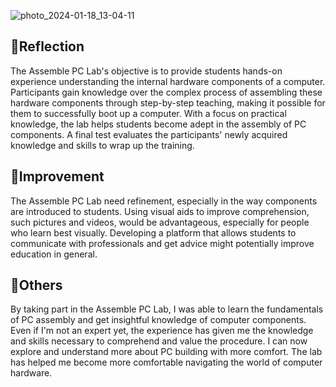 
![photo_2024-01-18_13-04-11](https://github.com/IzzatyBalqis/E-portfolio/assets/148413004/2cc5f818-3625-4fc4-8217-d3006e7fb1d5)


## 📃Reflection ##
The Assemble PC Lab's objective is to provide students hands-on experience understanding the internal hardware components of a computer. Participants gain knowledge over the complex process of assembling these hardware components through step-by-step teaching, making it possible for them to successfully boot up a computer. With a focus on practical knowledge, the lab helps students become adept in the assembly of PC components. A final test evaluates the participants' newly acquired knowledge and skills to wrap up the training.

## 💪Improvement ##
The Assemble PC Lab need refinement, especially in the way components are introduced to students. Using visual aids to improve comprehension, such pictures and videos, would be advantageous, especially for people who learn best visually. Developing a platform that allows students to communicate with professionals and get advice might potentially improve education in general.

## 👀Others ##
By taking part in the Assemble PC Lab, I was able to learn the fundamentals of PC assembly and get insightful knowledge of computer components. Even if I'm not an expert yet, the experience has given me the knowledge and skills necessary to comprehend and value the procedure. I can now explore and understand more about PC building with more comfort. The lab has helped me become more comfortable navigating the world of computer hardware.

